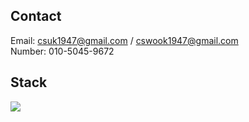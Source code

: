 ## Contact
Email: csuk1947@gmail.com / cswook1947@gmail.com<br>
Number: 010-5045-9672

## Stack
<img src="https://img.shields.io/badge/Python-3776AB?style=flat-square&logo=Python&logoColor=white"/>

